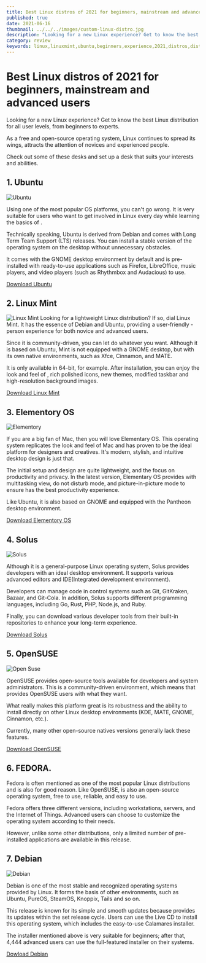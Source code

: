 ```yaml
---
title: Best Linux distros of 2021 for beginners, mainstream and advanced users
published: true
date: 2021-06-16
thumbnail: ../../../images/custom-linux-distro.jpg
description: "Looking for a new Linux experience? Get to know the best Linuxdistribution for all user levels, from beginners to experts.As a free and open-source operating system, Linux continues to spread its wings,attracts the attention of novices and experienced people."
category: review
keywords: linux,linuxmint,ubuntu,beginners,experience,2021,distros,distribution,distro,elementoryos,debian,fedora,solus,opensuse
---
```


# Best Linux distros of 2021 for beginners, mainstream and advanced users

Looking for a new Linux experience? Get to know the best Linux
distribution for all user levels, from beginners to experts.

As a free and open-source operating system, Linux continues to spread its wings,
attracts the attention of novices and experienced people.

Check out some of these desks and set up a desk that suits your interests and abilities.

## 1. Ubuntu

![Ubuntu](../../../images/ubuntu.webp "source wikipedia")

Using one of the most popular
OS platforms, you can't go wrong. It is very suitable for users who want to get involved in Linux every day while learning the basics of
.

Technically speaking, Ubuntu is derived from Debian and comes with
Long Term Team Support (LTS) releases. You can install a stable version of the operating system on the
desktop without unnecessary obstacles.

It comes with the GNOME desktop environment by default and is pre-installed with
ready-to-use applications such as Firefox, LibreOffice, music players, and video players (such as Rhythmbox and Audacious) to use.

[Download Ubuntu](https://ubuntu.com/download/desktop)

## 2. Linux Mint

![Linux Mint](../../../images/linuxmint.webp)
Looking for a lightweight Linux distribution? If so, dial
Linux Mint. It has the essence of Debian and Ubuntu, providing a user-friendly
-person experience for both novice and advanced users.

Since it is community-driven, you can let
do whatever you want. Although it is based on Ubuntu, Mint is not equipped with a GNOME
desktop, but with its own native
environments, such as Xfce, Cinnamon, and MATE.

It is only available in 64-bit, for example. After installation, you can enjoy the look and feel of
, rich polished icons, new themes,
modified taskbar and high-resolution background images.

[Download Linux Mint](https://linuxmint.com/download.php)

## 3. Elementory OS

![Elementory](../../../images/elementoryos.webp "source wikipedia")

If you are a big fan of Mac, then you will love Elementary OS. This operating system replicates the look and feel of Mac and has proven to be the ideal platform for designers and creatives. It's modern, stylish, and intuitive
desktop design is just that.

The initial setup and design are quite lightweight, and the focus on productivity and privacy. In the latest version, Elementary OS provides
with multitasking view, do not disturb mode, and picture-in-picture mode to ensure
has the best productivity experience.

Like Ubuntu, it is also based on GNOME and equipped with the
Pantheon desktop environment.

[Download Elementory OS](https://elementary.io/)

## 4. Solus

![Solus](../../../images/budgie.webp)

Although it is a general-purpose Linux
operating system, Solus provides developers with an ideal desktop environment. It supports various advanced editors and IDE(Integrated development environment).

Developers can manage code in control systems such as Git, GitKraken,
Bazaar, and Git-Cola. In addition, Solus supports
different programming languages, including Go, Rust, PHP, Node.js, and Ruby.

Finally, you can download various developer tools from their built-in
repositories to enhance your long-term experience.

[Download Solus](https://getsol.us/download/)

## 5. OpenSUSE

![Open Suse](../../../images/opensuse.webp "source wikipedia")

OpenSUSE provides
open-source tools available for developers and system administrators. This is a community-driven environment, which means that
provides OpenSUSE users with what they want.

What really makes this platform great is its robustness and the ability to install
directly on other Linux desktop environments (KDE, MATE, GNOME, Cinnamon, etc.).

Currently, many other open-source natives
versions generally lack these features.

[Download OpenSUSE](https://get.opensuse.org/)

## 6. FEDORA.

Fedora is often mentioned as one of the most popular Linux distributions and is also for good reason. Like OpenSUSE,
is also an open-source operating system, free to use, reliable, and easy to use.

Fedora offers three different versions, including workstations,
servers, and the Internet of Things. Advanced users can choose to customize the operating system according to their needs.

However, unlike some other distributions, only a limited number of pre-installed
applications are available in this release.

## 7. Debian

![Debian](../../../images/debian.webp "source wikipedia")

Debian is one of the most stable and recognized
operating systems provided by Linux. It forms the basis of other environments, such as
Ubuntu, PureOS, SteamOS, Knoppix, Tails and so on.

This release is known for its simple and smooth updates because
provides its updates within the set release cycle. Users can use the
Live CD to install this operating system, which includes the easy-to-use Calamares
installer.

The installer mentioned above is very suitable for beginners; after that, 4,444 advanced users can use the full-featured installer on their systems.

[Dowload Debian](https://www.debian.org/)
